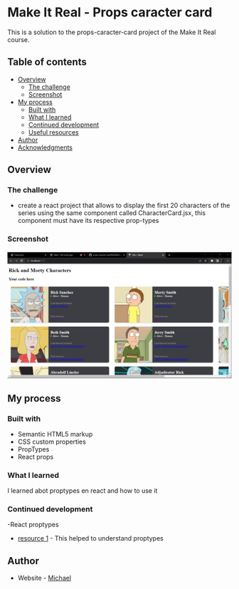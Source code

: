 # Make It Real - Props caracter card

This is a solution to the props-caracter-card project of the Make It Real course.

## Table of contents

- [Overview](#overview)
  - [The challenge](#the-challenge)
  - [Screenshot](#screenshot)
- [My process](#my-process)
  - [Built with](#built-with)
  - [What I learned](#what-i-learned)
  - [Continued development](#continued-development)
  - [Useful resources](#useful-resources)
- [Author](#author)
- [Acknowledgments](#acknowledgments)


## Overview

### The challenge

- create a react project that allows to display the first 20 characters of the series using the same component called CharacterCard.jsx, this component must have its respective prop-types

### Screenshot

![](./screenshot.jpg)

## My process

### Built with

- Semantic HTML5 markup
- CSS custom properties
- PropTypes
- React props

### What I learned

I learned abot proptypes en react and how to use it

### Continued development

-React proptypes

- [resource 1]([https://www.example.com](https://legacy.reactjs.org/docs/typechecking-with-proptypes.html)) - This helped to understand proptypes

## Author

- Website - [Michael]([https://www.your-site.com](https://github.com/Mike2020x))

